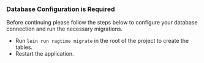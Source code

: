 <div class="bs-callout bs-callout-danger">

### Database Configuration is Required

Before continuing please follow the steps below to configure your database connection and run the necessary migrations.

* Run `lein run ragtime migrate` in the root of the project to create the tables.
* Restart the application.

</div>